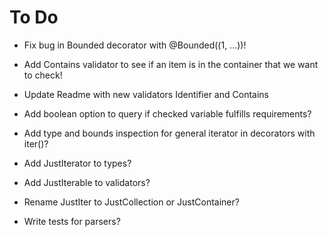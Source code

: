 # To Do
- Fix bug in Bounded decorator with @Bounded((1, ...))! 
- Add Contains validator to see if an item is in the container that we want to check!
- Update Readme with new validators Identifier and Contains

- Add boolean option to query if checked variable fulfills requirements?
- Add type and bounds inspection for general iterator in decorators with iter()?
- Add JustIterator to types?
- Add JustIterable to validators?
- Rename JustIter to JustCollection or JustContainer?
- Write tests for parsers?
